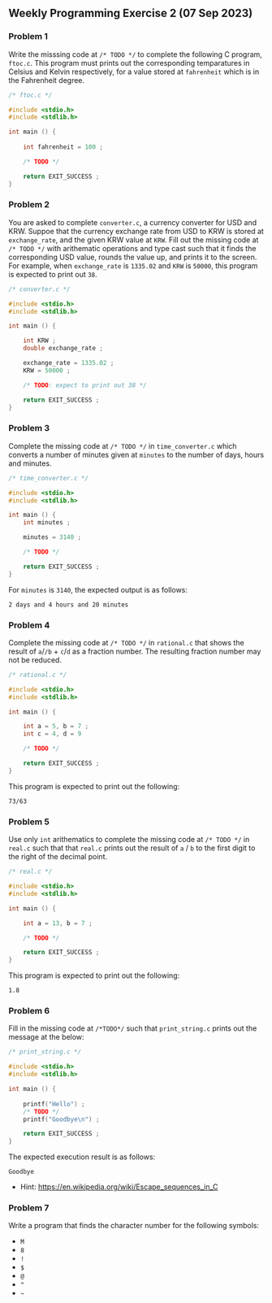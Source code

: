 ## Weekly Programming Exercise 2 (07 Sep 2023)



### Problem 1 ###

Write the misssing code at ``/* TODO */`` to complete the following C program, 
``ftoc.c``.  This program must prints out the corresponding temparatures in 
Celsius and Kelvin respectively, for a value stored at ``fahrenheit`` which is 
in the Fahrenheit degree.

```C
/* ftoc.c */

#include <stdio.h>
#include <stdlib.h>

int main () {
		
	int fahrenheit = 100 ;

	/* TODO */

	return EXIT_SUCCESS ;
}
```

### Problem 2 ###
You are asked to complete ``converter.c``, a currency converter for USD and KRW.
Suppoe that the currency exchange rate from USD to KRW is stored at ``exchange_rate``, 
and the given KRW value at ``KRW``.
Fill out the missing code at ``/* TODO */`` with arithematic operations and type cast 
such that it finds the corresponding USD value, rounds the value up, and prints it to the screen.
For example, when ``exchange_rate`` is ``1335.02`` and ``KRW`` is ``50000``, this program is 
expected to print out ``38``.

```C
/* converter.c */

#include <stdio.h>
#include <stdlib.h>

int main () {

	int KRW ;
	double exchange_rate ;

	exchange_rate = 1335.02 ;
	KRW = 50000 ;

	/* TODO: expect to print out 38 */

	return EXIT_SUCCESS ;
}
```

### Problem 3 ###

Complete the missing code at ``/* TODO */`` in ``time_converter.c`` which converts a number of minutes given at ``minutes`` to the number of days, hours and minutes.

```C
/* time_converter.c */

#include <stdio.h>
#include <stdlib.h>

int main () {
	int minutes ;

	minutes = 3140 ;

	/* TODO */

	return EXIT_SUCCESS ;
}
```

For ``minutes`` is ``3140``, the expected output is as follows:

```
2 days and 4 hours and 20 minutes
```

### Problem 4 ###

Complete the missing code at ``/* TODO */`` in ``rational.c`` that shows the result of ``a``/``/b`` + ``c``/``d`` as a fraction number. The resulting fraction number may not be reduced.


```C
/* rational.c */

#include <stdio.h>
#include <stdlib.h>

int main () {

	int a = 5, b = 7 ;
	int c = 4, d = 9

	/* TODO */

	return EXIT_SUCCESS ;
}
```

This program is expected to print out the following:

```
73/63
```

### Problem 5 ###
Use only ``int`` arithematics to complete the missing code at ``/* TODO */`` in ``real.c`` such that that ``real.c`` prints out the result of ``a`` / ``b`` to the first digit to the right of the decimal point. 

```C
/* real.c */

#include <stdio.h>
#include <stdlib.h>

int main () {

	int a = 13, b = 7 ;

	/* TODO */

	return EXIT_SUCCESS ;
}
```

This program is expected to print out the following:
```
1.8
```

### Problem 6 ###

Fill in the missing code at ``/*TODO*/`` such that ``print_string.c`` prints out the message at the below:
```C
/* print_string.c */

#include <stdio.h>
#include <stdlib.h>

int main () {
	
	printf("Hello") ;
	/* TODO */
	printf("Goodbye\n") ;

	return EXIT_SUCCESS ;
}
```
The expected execution result is as follows:
```
Goodbye

```

* Hint: https://en.wikipedia.org/wiki/Escape_sequences_in_C


### Problem 7 ###

Write a program that finds the character number for the following symbols:

* ``M``
* ``8``
* ``!``
* ``$``
* ``@``
* ``^``
* ``~``
